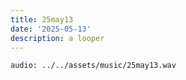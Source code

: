 ```yaml
---
title: 25may13
date: '2025-05-13'
description: a looper
---
```


`audio: ../../assets/music/25may13.wav`